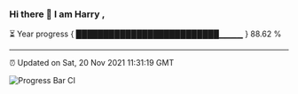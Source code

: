### Hi there 👋 I am Harry , 

⏳ Year progress { ██████████████████████████▁▁▁▁ } 88.62 %

---

⏰ Updated on Sat, 20 Nov 2021 11:31:19 GMT

![Progress Bar CI](https://github.com/duykhang68/duykhang68/workflows/Progress%20Bar%20CI/badge.svg)

